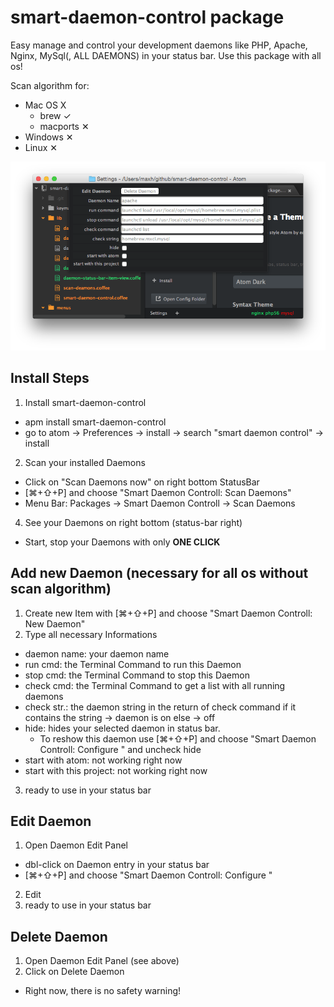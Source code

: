 # smart-daemon-control package

Easy manage and control your development daemons like PHP, Apache, Nginx, MySql(, ALL DAEMONS) in your status bar.
Use this package with all os!

Scan algorithm for:
 * Mac OS X
   * brew ✓
   * macports ✕
 * Windows ✕
 * Linux ✕

![Preview](https://raw.githubusercontent.com/mulian/smart-daemon-control/master/preview.png)

## Install Steps
1. Install smart-daemon-control
 * apm install smart-daemon-control
 * go to atom -> Preferences -> install -> search "smart daemon control" -> install
2. Scan your installed Daemons
 * Click on "Scan Daemons now" on right bottom StatusBar
 * [⌘+⇧+P] and choose "Smart Daemon Controll: Scan Daemons"
 * Menu Bar: Packages -> Smart Daemon Controll -> Scan Daemons
4. See your Daemons on right bottom (status-bar right)
 * Start, stop your Daemons with only **ONE CLICK**

## Add new Daemon (necessary for all os without scan algorithm)
1. Create new Item with [⌘+⇧+P] and choose "Smart Daemon Controll: New Daemon"
2. Type all necessary Informations
  * daemon name: your daemon name
  * run cmd: the Terminal Command to run this Daemon
  * stop cmd: the Terminal Command to stop this Daemon
  * check cmd: the Terminal Command to get a list with all running daemons
  * check str.: the daemon string in the return of check command if it contains the string -> daemon is on else -> off
  * hide: hides your selected daemon in status bar.
    * To reshow this daemon use [⌘+⇧+P] and choose "Smart Daemon Controll: Configure <yourDaemonName>" and uncheck hide
  * start with atom: not working right now
  * start with this project: not working right now
3. ready to use in your status bar

## Edit Daemon
1. Open Daemon Edit Panel
  * dbl-click on Daemon entry in your status bar
  * [⌘+⇧+P] and choose "Smart Daemon Controll: Configure <yourDaemonName>"
2. Edit
3. ready to use in your status bar

## Delete Daemon
1. Open Daemon Edit Panel (see above)
2. Click on Delete Daemon
  * Right now, there is no safety warning!

